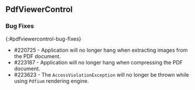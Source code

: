 ## PdfViewerControl

### Bug Fixes
{:#pdfviewercontrol-bug-fixes} 

* \#220725 - Application will no longer hang when extracting images from the PDF document.
* \#223187 - Application will no longer hang when compressing the PDF document.
* \#223623 - The `AccessViolationException` will no longer be thrown while using `Pdfium` rendering engine.